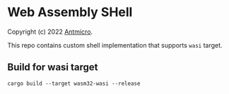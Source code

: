 # Web Assembly SHell

Copyright (c) 2022 [Antmicro](https://www.antmicro.com).

This repo contains custom shell implementation that supports `wasi` target.

## Build for wasi target

```
cargo build --target wasm32-wasi --release
```